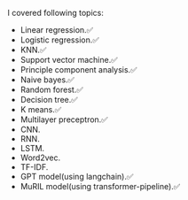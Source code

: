 I covered following topics:
- Linear regression.✅
- Logistic regression.✅
- KNN.✅
- Support vector machine.✅
- Principle component analysis.✅
- Naive bayes.✅
- Random forest.✅
- Decision tree.✅
- K means.✅
- Multilayer preceptron.✅
- CNN.
- RNN.
- LSTM.
- Word2vec.
- TF-IDF.
- GPT model(using langchain).✅
- MuRIL model(using transformer-pipeline).✅
